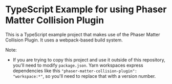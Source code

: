 # TypeScript Example for using Phaser Matter Collision Plugin

This is a TypeScript example project that makes use of the Phaser Matter Collision Plugin. It uses a webpack-based build system.

Note:
- If you are trying to copy this project and use it outside of this repository, you'll need to modify `package.json`. Yarn workspaces express dependencies like this `"phaser-matter-collision-plugin": "workspace:*"`, so you'll need to replace that with a version number.